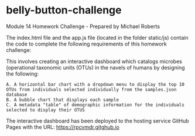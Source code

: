 # belly-button-challenge
Module 14 Homework Challenge - Prepared by Michael Roberts

The index.html file and the app.js file (located in the folder static/js) contain the code to
complete the following requirements of this homework challenge: 

This involves creating an interactive dashboard which catalogs microbes (operational taxonomic units (OTUs) in the navels of humans by designing the following:

	A. A horizontal bar chart with a dropdown menu to display the top 10 OTUs from individuals selected individually from the samples.json database
	B. A bubble chart that displays each sample
	C. A metadata "table" of demographic information for the individuals selected to display their OTUS

The interactive dashboard has been deployed to the hosting service GitHub Pages with the URL: https://rpcvmdr.gitghub.io

